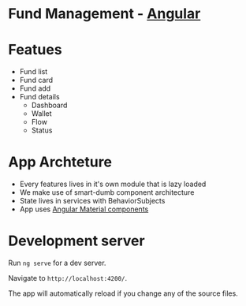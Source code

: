 # Fund Management - [Angular](https://angular.io)

# Featues
- Fund list
 - Fund card
 - Fund add
- Fund details
  - Dashboard
  - Wallet
  - Flow
  - Status

# App Archteture

- Every features lives in it's own module that is lazy loaded
- We make use of smart-dumb component architecture
- State lives in services with BehaviorSubjects
- App uses [Angular Material components](https://material.angular.io)

# Development server

Run `ng serve` for a dev server.

Navigate to `http://localhost:4200/`.

The app will automatically reload if you change any of the source files.
